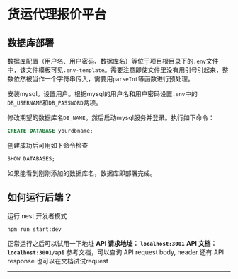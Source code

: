 # 货运代理报价平台

## 数据库部署

数据库配置（用户名、用户密码、数据库名）等位于项目根目录下的`.env`文件中，该文件模板可见`.env-template`。需要注意即使文件里没有用引号引起来，整数依然被当作一个字符串传入，需要用`parseInt`等函数进行预处理。

安装mysql。设置用户。根据mysql的用户名和用户密码设置`.env`中的`DB_USERNAME`和`DB_PASSWORD`两项。

修改期望的数据库名`DB_NAME`。然后启动mysql服务并登录。执行如下命令：

```sql
CREATE DATABASE yourdbname;
```

创建成功后可用如下命令检查

```sql
SHOW DATABASES;
```

如果能看到刚刚添加的数据库名，数据库即部署完成。

## 如何运行后端？

运行 nest 开发者模式

```
npm run start:dev
```

正常运行之后可以试用一下地址
**API 请求地址： `localhost:3001`**
**API 文档：`localhost:3001/api`**
参考文档，可以查询 API request body, header 还有 API response
也可以在文档试试request


---
